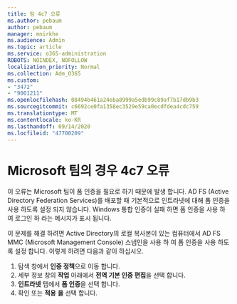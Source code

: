 ```yaml
---
title: 팀 4c7 오류
ms.author: pebaum
author: pebaum
manager: mnirkhe
ms.audience: Admin
ms.topic: article
ms.service: o365-administration
ROBOTS: NOINDEX, NOFOLLOW
localization_priority: Normal
ms.collection: Adm_O365
ms.custom:
- "3472"
- "9001211"
ms.openlocfilehash: 08494b461a24eba8999a5edb99c89af7b17db9b3
ms.sourcegitcommit: c6692ce0fa1358ec3529e59ca0ecdfdea4cdc759
ms.translationtype: MT
ms.contentlocale: ko-KR
ms.lasthandoff: 09/14/2020
ms.locfileid: "47700209"
---
```

# <a name="4c7-error-in-microsoft-teams"></a>Microsoft 팀의 경우 4c7 오류

이 오류는 Microsoft 팀이 폼 인증을 필요로 하기 때문에 발생 합니다. AD FS (Active Directory Federation Services)를 배포할 때 기본적으로 인트라넷에 대해 폼 인증을 사용 하도록 설정 되지 않습니다. Windows 통합 인증이 실패 하면 폼 인증을 사용 하 여 로그인 하 라는 메시지가 표시 됩니다.

이 문제를 해결 하려면 Active Directory의 로컬 복사본이 있는 컴퓨터에서 AD FS MMC (Microsoft Management Console) 스냅인을 사용 하 여 폼 인증을 사용 하도록 설정 합니다. 이렇게 하려면 다음과 같이 하십시오. 

1. 탐색 창에서 **인증 정책**으로 이동 합니다.
2. 세부 정보 창의 **작업** 아래에서 **전역 기본 인증 편집**을 선택 합니다.
3. **인트라넷** 탭에서 **폼 인증**을 선택 합니다.
4. 확인 또는 **적용** **을** 선택 합니다.